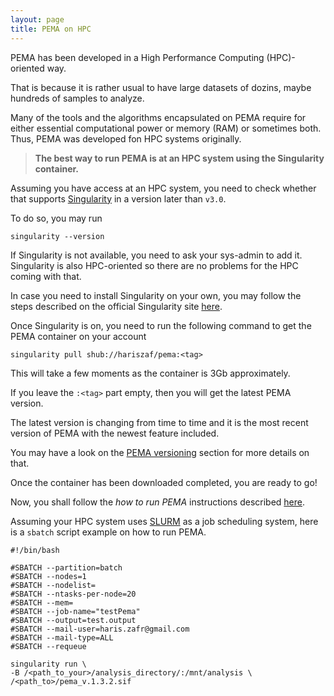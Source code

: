 ```yaml
---
layout: page
title: PEMA on HPC
---
```



PEMA has been developed in a High Performance Computing (HPC)-oriented way. 

That is because it is rather usual to have large datasets of dozins, maybe hundreds of samples to analyze.

Many of the tools and the algorithms encapsulated on PEMA require for either essential computational power or memory (RAM) or sometimes both. Thus, PEMA was developed fon HPC systems originally. 

> **The best way to run PEMA is at an HPC system using the Singularity container.**

Assuming you have access at an HPC system, you need to check whether that supports [Singularity](https://sylabs.io/docs/) in a version later than `v3.0`. 

To do so, you may run 

```
singularity --version
```

If Singularity is not available, you need to ask your sys-admin to add it. Singularity is also HPC-oriented so there are no problems for the HPC coming with that. 

In case you need to install Singularity on your own, you may follow the steps described on the official Singularity site [here](https://sylabs.io/guides/3.7/admin-guide/installation.html).

Once Singularity is on, you need to run the following command to get the PEMA container on your account

```
singularity pull shub://hariszaf/pema:<tag>
```

This will take a few moments as the container is 3Gb approximately. 

If you leave the `:<tag>` part empty, then you will get the latest PEMA version. 

The latest version is changing from time to time and it is the most recent version of PEMA with the newest feature included. 

You may have a look on the [PEMA versioning](https://hariszaf.github.io/pema_documentation/versioning/) section for more details on that. 

Once the container has been downloaded completed, you are ready to go! 

Now, you shall follow the *how to run PEMA* instructions described [here](https://hariszaf.github.io/pema_documentation/1.running_general/).


Assuming your HPC system uses [SLURM](https://slurm.schedmd.com/documentation.html) as a job scheduling system, here is a `sbatch` script example on how to run PEMA. 


```
#!/bin/bash

#SBATCH --partition=batch
#SBATCH --nodes=1
#SBATCH --nodelist=
#SBATCH --ntasks-per-node=20
#SBATCH --mem=
#SBATCH --job-name="testPema"
#SBATCH --output=test.output
#SBATCH --mail-user=haris.zafr@gmail.com
#SBATCH --mail-type=ALL
#SBATCH --requeue

singularity run \
-B /<path_to_your>/analysis_directory/:/mnt/analysis \
/<path_to>/pema_v.1.3.2.sif
```

